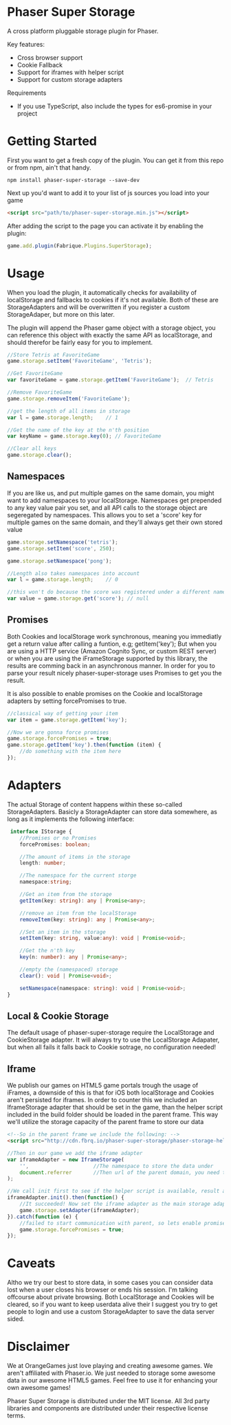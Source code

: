 Phaser Super Storage
====================
A cross platform pluggable storage plugin for Phaser.

Key features:
 - Cross browser support
 - Cookie Fallback
 - Support for iframes with helper script
 - Support for custom storage adapters
 
Requirements
 - If you use TypeScript, also include the types for es6-promise in your project

Getting Started
===============
First you want to get a fresh copy of the plugin. You can get it from this repo or from npm, ain't that handy.
```
npm install phaser-super-storage --save-dev
```

Next up you'd want to add it to your list of js sources you load into your game
```html
<script src="path/to/phaser-super-storage.min.js"></script>
```

After adding the script to the page you can activate it by enabling the plugin:
```javascript
game.add.plugin(Fabrique.Plugins.SuperStorage);
```

Usage
=====
When you load the plugin, it automatically checks for availability of localStorage and fallbacks to cookies if it's not available.
Both of these are StorageAdapters and will be overwritten if you register a custom StorageAdaper, but more on this later.

The plugin will append the Phaser game object with a storage object, you can reference this object with exactly the same API as localStorage, and should therefor be fairly easy for you to implement.

```javascript
//Store Tetris at FavoriteGame
game.storage.setItem('FavoriteGame', 'Tetris');

//Get FavoriteGame
var favoriteGame = game.storage.getItem('FavoriteGame');  // Tetris

//Remove FavoriteGame
game.storage.removeItem('FavoriteGame');

//get the length of all items in storage
var l = game.storage.length;    // 1

//Get the name of the key at the n'th position
var keyName = game.storage.key(0); // FavoriteGame

//Clear all keys
game.storage.clear();
```

Namespaces
----------
If you are like us, and put multiple games on the same domain, you might want to add namespaces to your localStorage. Namespaces get prepended to any key value pair you set, and all API calls to the storage object are segeregated by namespaces.
This allows you to set a 'score' key for multiple games on the same domain, and they'll always get their own stored value

```javascript
game.storage.setNamespace('tetris');
game.storage.setItem('score', 250);

game.storage.setNamespace('pong');

//Length also takes namespaces into account
var l = game.storage.length;    // 0

//this won't do because the score was registered under a different namespace
var value = game.storage.get('score'); // null

```

Promises
--------
Both Cookies and localStorage work synchronous, meaning you immediatly get a return value after calling a funtion, e.g; getItem('key');
But when you are using a HTTP service (Amazon Cognito Sync, or custom REST server) or when you are using the iFrameStorage supported by this library, the results are comming back in an asynchronous manner.
In order for you to parse your result nicely phaser-super-storage uses Promises to get you the result.

It is also possible to enable promises on the Cookie and localStorage adapters by setting forcePromises to true.
```javascript
//classical way of getting your item
var item = game.storage.getItem('key');

//Now we are gonna force promises
game.storage.forcePromises = true;
game.storage.getItem('key').then(function (item) {
    //do something with the item here
});
```

Adapters
========
The actual Storage of content happens within these so-called StorageAdapters. Basicly a StorageAdapter can store data somewhere, as long as it implements the following interface:
```typescript
 interface IStorage {
    //Promises or no Promises
    forcePromises: boolean;

    //The amount of items in the storage
    length: number;

    //The namespace for the current storge
    namespace:string;

    //Get an item from the storage
    getItem(key: string): any | Promise<any>;

    //remove an item from the localStorage
    removeItem(key: string): any | Promise<any>;

    //Set an item in the storage
    setItem(key: string, value:any): void | Promise<void>;

    //Get the n'th key
    key(n: number): any | Promise<any>;

    //empty the (namespaced) storage
    clear(): void | Promise<void>;

    setNamespace(namespace: string): void | Promise<void>;
}
```

Local & Cookie Storage
----------------------
The default usage of phaser-super-storage require the LocalStorage and CookieStorage adapter. It will always try to use the LocalStorage Adapater, but when all fails it falls back to Cookie sotrage, no configuration needed!

Iframe
------
We publish our games on HTML5 game portals trough the usage of iFrames, a downside of this is that for iOS both localStorage and Cookies aren't persisted for iframes. In order to counter this we included an IframeStorage adapter that should be set in the game, than the helper script included in the build folder should be loaded in the parent frame.
This way we'll utilize the storage capacity of the parent frame to store our data

```html
<!--So in the parent frame we include the following: -->
<script src="http://cdn.fbrq.io/phaser-super-storage/phaser-storage-helper.min.js" type="text/javascript"></script>
```

```javascript
//Then in our game we add the iframe adapter
var iframeAdapter = new IframeStorage(
    '',                     //The namespace to store the data under
    document.referrer       //Then url of the parent domain, you need this for security reasons
);

//We call init first to see if the helper script is available, result as a Promise due to asynchronous communication
iframeAdapter.init().then(function() {
    //It succeeded! Now set the iframe adapter as the main storage adapter
    game.storage.setAdapter(iframeAdapter);
}).catch(function (e) {
    //failed to start communication with parent, so lets enable promises on the original storage adapter to keep the API the same
    game.storage.forcePromises = true;
});
```

Caveats
=======
Altho we try our best to store data, in some cases you can consider data lost when a user closes his browser or ends his session. I'm talking offcourse about private browsing. Both LocalStorage and Cookies will be cleared, so if you want to keep userdata alive their I suggest you try to get people to login and use a custom StorageAdapter to save the data server sided.

Disclaimer
==========
We at OrangeGames just love playing and creating awesome games. We aren't affiliated with Phaser.io. We just needed to storage some awesome data in our awesome HTML5 games. Feel free to use it for enhancing your own awesome games!

Phaser Super Storage is distributed under the MIT license. All 3rd party libraries and components are distributed under their
respective license terms.